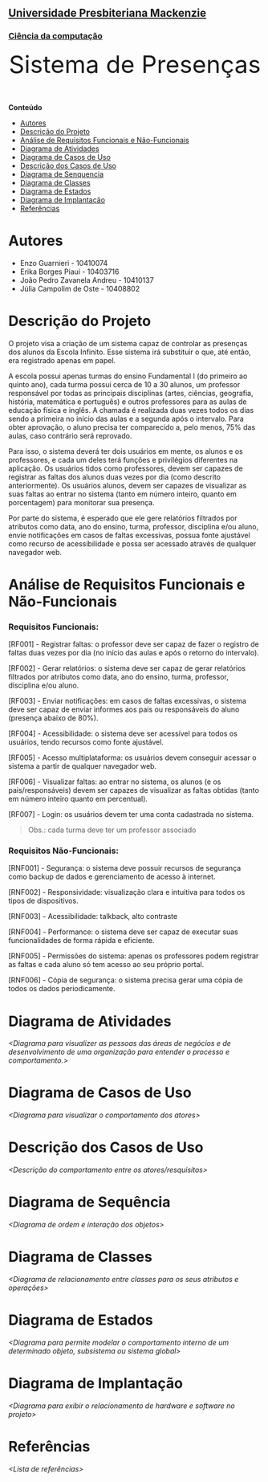 <h2><a href= "https://www.mackenzie.br">Universidade Presbiteriana Mackenzie</a></h2>
<h3><a href= "https://www.mackenzie.br/graduacao/sao-paulo-higienopolis/ciencia-da-computacao">Ciência da computação</a></h3>


<font size="+12"><center>
Sistema de Presenças
</center></font>

**Conteúdo**

- [Autores](#nome-alunos)
- [Descrição do Projeto](#introdução-do-projeto)
- [Análise de Requisitos Funcionais e Não-Funcionais](#descrição-dos-requisitos)
- [Diagrama de Atividades](#diagrama-de-atividades) 
- [Diagrama de Casos de Uso](#diagrama-de-comportamento-atores)
- [Descrição dos Casos de Uso](#descrição-das-funcões)
- [Diagrama de Senquencia](#diagrama-de-ordem-interações)
- [Diagrama de Classes](#diagrama-orientado-objetos)
- [Diagrama de Estados](#diagrama-estrutura-componente)
- [Diagrama de Implantação](#diagrama-de-hardware-software)
- [Referências](#referências)


# Autores

* Enzo Guarnieri - 10410074
* Erika Borges Piaui - 10403716
* João Pedro Zavanela Andreu - 10410137
* Júlia Campolim de Oste - 10408802


# Descrição do Projeto

   O projeto visa a criação de um sistema capaz de controlar as presenças dos alunos da Escola Infinito. Esse sistema irá substituir o que, até então, era registrado apenas em papel.
   
   A escola possui apenas turmas do ensino Fundamental I (do primeiro ao quinto ano), cada turma possui cerca de 10 a 30 alunos, um professor responsável por todas as principais disciplinas (artes, ciências, geografia, história, matemática e português) e outros professores para as aulas de educação física e inglês. 
A chamada é realizada duas vezes todos os dias sendo a primeira no início das aulas e a segunda após o intervalo. Para obter aprovação, o aluno precisa ter comparecido a, pelo menos, 75% das aulas, caso contrário será reprovado.
  
   Para isso, o sistema deverá ter dois usuários em mente, os alunos e os professores, e cada um deles terá funções e privilégios diferentes na aplicação. Os usuários tidos como professores, devem ser capazes de registrar as faltas dos alunos duas vezes por dia (como descrito anteriormente). Os usuários alunos, devem ser capazes de visualizar as suas faltas ao entrar no sistema (tanto em número inteiro, quanto em porcentagem) para monitorar sua presença. 
   
   Por parte do sistema, é esperado que ele gere relatórios filtrados por atributos como data, ano do ensino, turma, professor, disciplina e/ou aluno, envie notificações em casos de faltas excessivas, possua fonte ajustável como recurso de acessibilidade e possa ser acessado através de qualquer navegador web.
  

# Análise de Requisitos Funcionais e Não-Funcionais

### Requisitos Funcionais:
  
[RF001] - Registrar faltas: o professor deve ser capaz de fazer o registro de faltas duas vezes por dia (no início das aulas e após o retorno do intervalo).

[RF002] - Gerar relatórios: o sistema deve ser capaz de gerar relatórios filtrados por atributos como data, ano do ensino, turma, professor, disciplina e/ou aluno.

[RF003] - Enviar notificações: em casos de faltas excessivas, o sistema deve ser capaz de enviar informes aos pais ou responsáveis do aluno (presença abaixo de 80%).

[RF004] - Acessibilidade: o sistema deve ser acessível para todos os usuários, tendo recursos como fonte ajustável.

[RF005] - Acesso multiplataforma: os usuários devem conseguir acessar o sistema a partir de qualquer navegador web.

[RF006] - Visualizar faltas: ao entrar no sistema, os alunos (e os pais/responsáveis) devem ser capazes de visualizar as faltas obtidas (tanto em número inteiro quanto em percentual).

[RF007] - Login: os usuários devem ter uma conta cadastrada no sistema.

>Obs.: cada turma deve ter um professor associado

### Requisitos Não-Funcionais:

[RNF001] - Segurança: o sistema deve possuir recursos de segurança como backup de dados e gerenciamento de acesso à internet.

[RNF002] - Responsividade: visualização clara e intuitiva para todos os tipos de dispositivos.

[RNF003] - Acessibilidade: talkback, alto contraste 

[RNF004] - Performance: o sistema deve ser capaz de executar suas funcionalidades de forma rápida e eficiente.

[RNF005] - Permissões do sistema: apenas os professores podem registrar as faltas e cada aluno só tem acesso ao seu próprio portal.

[RNF006] - Cópia de segurança: o sistema precisa gerar uma cópia de todos os dados periodicamente.

# Diagrama de Atividades

*&lt;Diagrama para visualizer as pessoas das áreas de negócios e de desenvolvimento de uma organização para entender o processo e comportamento.&gt;*

# Diagrama de Casos de Uso

*&lt;Diagrama para visualizar o comportamento dos atores&gt;*

# Descrição dos Casos de Uso

*&lt;Descrição do comportamento entre os atores/resquisitos&gt;*

# Diagrama de Sequência

*&lt;Diagrama de ordem e interação dos objetos&gt;*

# Diagrama de Classes

*&lt;Diagrama de relacionamento entre classes para os seus atributos e operações&gt;*

# Diagrama de Estados

*&lt;Diagrama para permite modelar o comportamento interno de um determinado objeto, subsistema ou sistema global&gt;*

# Diagrama de Implantação

*&lt;Diagrama para exibir o relacionamento de hardware e software no projeto&gt;*

# Referências

*&lt;Lista de referências&gt;*
